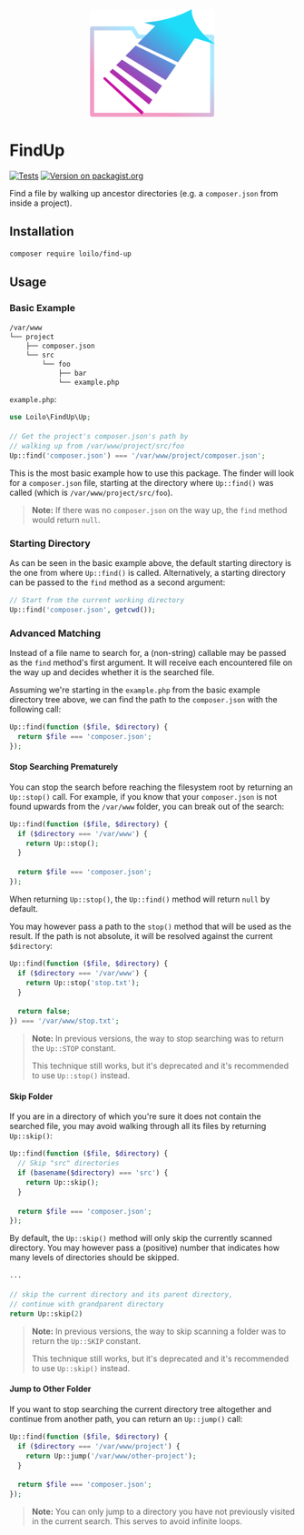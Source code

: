 <div align="center">
  <img alt="FindUp logo: a folder icon with an upwards arrow in front" src="find-up.svg" width="220" height="189">
</div>

# FindUp
[![Tests](https://badgen.net/github/checks/loilo/find-up/master)](https://github.com/loilo/find-up/actions)
[![Version on packagist.org](https://badgen.net/packagist/v/loilo/find-up)](https://packagist.org/packages/loilo/find-up)

Find a file by walking up ancestor directories (e.g. a `composer.json` from inside a project).

## Installation
```bash
composer require loilo/find-up
```

## Usage
### Basic Example
```
/var/www
└── project
    ├── composer.json
    └── src
        └── foo
            ├── bar
            └── example.php
```

`example.php`:
```php
use Loilo\FindUp\Up;

// Get the project's composer.json's path by
// walking up from /var/www/project/src/foo
Up::find('composer.json') === '/var/www/project/composer.json';
```

This is the most basic example how to use this package. The finder will look for a `composer.json` file, starting at the directory where `Up::find()` was called (which is `/var/www/project/src/foo`).

> **Note:** If there was no `composer.json` on the way up, the `find` method would return `null`.

### Starting Directory
As can be seen in the basic example above, the default starting directory is the one from where `Up::find()` is called. Alternatively, a starting directory can be passed to the `find` method as a second argument:

```php
// Start from the current working directory
Up::find('composer.json', getcwd());
```

### Advanced Matching
Instead of a file name to search for, a (non-string) callable may be passed as the `find` method's first argument. It will receive each encountered file on the way up and decides whether it is the searched file.

Assuming we're starting in the `example.php` from the basic example directory tree above, we can find the path to the `composer.json` with the following call:

```php
Up::find(function ($file, $directory) {
  return $file === 'composer.json';
});
```

#### Stop Searching Prematurely
You can stop the search before reaching the filesystem root by returning an `Up::stop()` call. For example, if you know that your `composer.json` is not found upwards from the `/var/www` folder, you can break out of the search:

```php
Up::find(function ($file, $directory) {
  if ($directory === '/var/www') {
    return Up::stop();
  }

  return $file === 'composer.json';
});
```

When returning `Up::stop()`, the `Up::find()` method will return `null` by default.

You may however pass a path to the `stop()` method that will be used as the result. If the path is not absolute, it will be resolved against the current `$directory`:

```php
Up::find(function ($file, $directory) {
  if ($directory === '/var/www') {
    return Up::stop('stop.txt');
  }

  return false;
}) === '/var/www/stop.txt';
```

> **Note:** In previous versions, the way to stop searching was to return the `Up::STOP` constant.
>
> This technique still works, but it's deprecated and it's recommended to use `Up::stop()` instead.

#### Skip Folder
If you are in a directory of which you're sure it does not contain the searched file, you may avoid walking through all its files by returning `Up::skip()`:

```php
Up::find(function ($file, $directory) {
  // Skip "src" directories
  if (basename($directory) === 'src') {
    return Up::skip();
  }

  return $file === 'composer.json';
});
```

By default, the `Up::skip()` method will only skip the currently scanned directory. You may however pass a (positive) number that indicates how many levels of directories should be skipped.

```php
...

// skip the current directory and its parent directory,
// continue with grandparent directory
return Up::skip(2)
```

> **Note:** In previous versions, the way to skip scanning a folder was to return the `Up::SKIP` constant.
>
> This technique still works, but it's deprecated and it's recommended to use `Up::skip()` instead.

#### Jump to Other Folder
If you want to stop searching the current directory tree altogether and continue from another path, you can return an `Up::jump()` call:

```php
Up::find(function ($file, $directory) {
  if ($directory === '/var/www/project') {
    return Up::jump('/var/www/other-project');
  }

  return $file === 'composer.json';
});
```

> **Note:** You can only jump to a directory you have not previously visited in the current search. This serves to avoid infinite loops.
